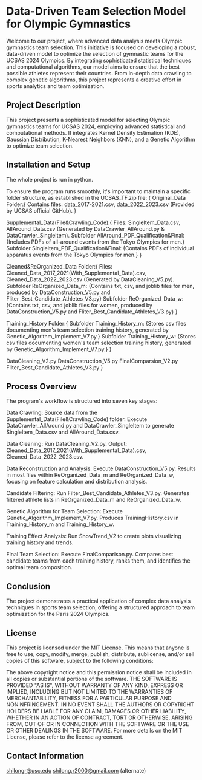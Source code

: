 # Data-Driven Team Selection Model for Olympic Gymnastics
Welcome to our project, where advanced data analysis meets Olympic gymnastics team selection. This initiative is focused on developing a robust, data-driven model to optimize the selection of gymnastic teams for the UCSAS 2024 Olympics. By integrating sophisticated statistical techniques and computational algorithms, our model aims to ensure that the best possible athletes represent their countries. From in-depth data crawling to complex genetic algorithms, this project represents a creative effort in sports analytics and team optimization.


## Project Description
This project presents a sophisticated model for selecting Olympic gymnastics teams for UCSAS 2024, employing advanced statistical and computational methods. It integrates Kernel Density Estimation (KDE), Gaussian Distribution, K-Nearest Neighbors (KNN), and a Genetic Algorithm to optimize team selection.


## Installation and Setup
The whole project is run in python.

To ensure the program runs smoothly, it's important to maintain a specific folder structure, as established in the UCSAS_TF.zip file:
{
Original_Data Folder:{
    Contains files: data_2017-2021.csv, data_2022_2023.csv (Provided by UCSAS official GitHub).
    }

Supplemental_Data(File&Crawling_Code):{
    Files: SingleItem_Data.csv, AllAround_Data.csv (Generated by DataCrawler_AllAround.py & DataCrawler_SingleItem).
    Subfolder AllAround_PDF_Qualification&Final: {Includes PDFs of all-around events from the Tokyo Olympics for men.}
    Subfolder SingleItem_PDF_Qualification&Final: {Contains PDFs of individual apparatus events from the Tokyo Olympics for men.}
    }

Cleaned&ReOrganized_Data Folder:{
    Files: Cleaned_Data_2017_2021(With_Supplemental_Data).csv, Cleaned_Data_2022_2023.csv (Generated by DataCleaning_V5.py).
    Subfolder ReOrganized_Data_m: {Contains txt, csv, and joblib files for men, produced by DataConstruction_V5.py and Fliter_Best_Candidate_Athletes_V3.py}
    Subfolder ReOrganized_Data_w: {Contains txt, csv, and joblib files for women, produced by DataConstruction_V5.py and Fliter_Best_Candidate_Athletes_V3.py}
    }

Training_History Folder:{
    Subfolder Training_History_m: {Stores csv files documenting men's team selection training history, generated by Genetic_Algorithm_Implement_V7.py.}
    Subfolder Training_History_w: {Stores csv files documenting women's team selection training history, generated by Genetic_Algorithm_Implement_V7.py.}
    }

DataCleaning_V2.py
DataConstruction_V5.py
FinalComparsion_V2.py
Fliter_Best_Candidate_Athletes_V3.py
}


## Process Overview
The program's workflow is structured into seven key stages:

Data Crawling:
Source data from the Supplemental_Data(File&Crawling_Code) folder.
Execute DataCrawler_AllAround.py and DataCrawler_SingleItem to generate SingleItem_Data.csv and AllAround_Data.csv.

Data Cleaning:
Run DataCleaning_V2.py.
Output: Cleaned_Data_2017_2021(With_Supplemental_Data).csv, Cleaned_Data_2022_2023.csv.

Data Reconstruction and Analysis:
Execute DataConstruction_V5.py.
Results in most files within ReOrganized_Data_m and ReOrganized_Data_w, focusing on feature calculation and distribution analysis.

Candidate Filtering:
Run Filter_Best_Candidate_Athletes_V3.py.
Generates filtered athlete lists in ReOrganized_Data_m and ReOrganized_Data_w.

Genetic Algorithm for Team Selection:
Execute Genetic_Algorithm_Implement_V7.py.
Produces TrainingHistory.csv in Training_History_m and Training_History_w.

Training Effect Analysis:
Run ShowTrend_V2 to create plots visualizing training history and trends.

Final Team Selection:
Execute FinalComparison.py.
Compares best candidate teams from each training history, ranks them, and identifies the optimal team composition.


## Conclusion
The project demonstrates a practical application of complex data analysis techniques in sports team selection, offering a structured approach to team optimization for the Paris 2024 Olympics.


## License
This project is licensed under the MIT License. This means that anyone is free to use, copy, modify, merge, publish, distribute, sublicense, and/or sell copies of this software, subject to the following conditions:

The above copyright notice and this permission notice shall be included in all copies or substantial portions of the software.
THE SOFTWARE IS PROVIDED "AS IS", WITHOUT WARRANTY OF ANY KIND, EXPRESS OR IMPLIED, INCLUDING BUT NOT LIMITED TO THE WARRANTIES OF MERCHANTABILITY, FITNESS FOR A PARTICULAR PURPOSE AND NONINFRINGEMENT. IN NO EVENT SHALL THE AUTHORS OR COPYRIGHT HOLDERS BE LIABLE FOR ANY CLAIM, DAMAGES OR OTHER LIABILITY, WHETHER IN AN ACTION OF CONTRACT, TORT OR OTHERWISE, ARISING FROM, OUT OF OR IN CONNECTION WITH THE SOFTWARE OR THE USE OR OTHER DEALINGS IN THE SOFTWARE.
For more details on the MIT License, please refer to the license agreement.


## Contact Information
shilongr@usc.edu
shilong.r2000@gmail.com (alternate)

